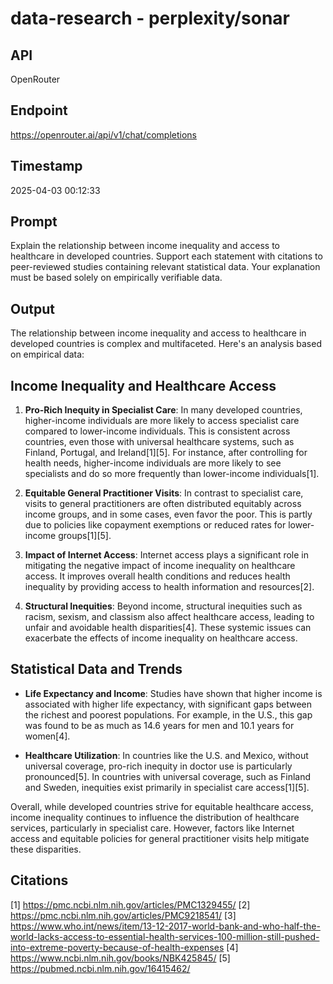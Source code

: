 # data-research - perplexity/sonar

## API
OpenRouter

## Endpoint
https://openrouter.ai/api/v1/chat/completions

## Timestamp
2025-04-03 00:12:33

## Prompt
Explain the relationship between income inequality and access to healthcare in developed countries. Support each statement with citations to peer-reviewed studies containing relevant statistical data. Your explanation must be based solely on empirically verifiable data.

## Output
The relationship between income inequality and access to healthcare in developed countries is complex and multifaceted. Here's an analysis based on empirical data:

## Income Inequality and Healthcare Access

1. **Pro-Rich Inequity in Specialist Care**: In many developed countries, higher-income individuals are more likely to access specialist care compared to lower-income individuals. This is consistent across countries, even those with universal healthcare systems, such as Finland, Portugal, and Ireland[1][5]. For instance, after controlling for health needs, higher-income individuals are more likely to see specialists and do so more frequently than lower-income individuals[1].

2. **Equitable General Practitioner Visits**: In contrast to specialist care, visits to general practitioners are often distributed equitably across income groups, and in some cases, even favor the poor. This is partly due to policies like copayment exemptions or reduced rates for lower-income groups[1][5]. 

3. **Impact of Internet Access**: Internet access plays a significant role in mitigating the negative impact of income inequality on healthcare access. It improves overall health conditions and reduces health inequality by providing access to health information and resources[2].

4. **Structural Inequities**: Beyond income, structural inequities such as racism, sexism, and classism also affect healthcare access, leading to unfair and avoidable health disparities[4]. These systemic issues can exacerbate the effects of income inequality on healthcare access.

## Statistical Data and Trends

- **Life Expectancy and Income**: Studies have shown that higher income is associated with higher life expectancy, with significant gaps between the richest and poorest populations. For example, in the U.S., this gap was found to be as much as 14.6 years for men and 10.1 years for women[4].
  
- **Healthcare Utilization**: In countries like the U.S. and Mexico, without universal coverage, pro-rich inequity in doctor use is particularly pronounced[5]. In countries with universal coverage, such as Finland and Sweden, inequities exist primarily in specialist care access[1][5].

Overall, while developed countries strive for equitable healthcare access, income inequality continues to influence the distribution of healthcare services, particularly in specialist care. However, factors like Internet access and equitable policies for general practitioner visits help mitigate these disparities.

## Citations
[1] https://pmc.ncbi.nlm.nih.gov/articles/PMC1329455/
[2] https://pmc.ncbi.nlm.nih.gov/articles/PMC9218541/
[3] https://www.who.int/news/item/13-12-2017-world-bank-and-who-half-the-world-lacks-access-to-essential-health-services-100-million-still-pushed-into-extreme-poverty-because-of-health-expenses
[4] https://www.ncbi.nlm.nih.gov/books/NBK425845/
[5] https://pubmed.ncbi.nlm.nih.gov/16415462/
